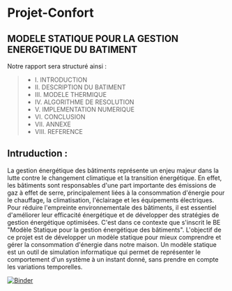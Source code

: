 # Projet-Confort
## MODELE STATIQUE POUR LA GESTION ENERGETIQUE DU BATIMENT

Notre rapport sera structuré ainsi : 

> - I.	  INTRODUCTION
> - II.	  DESCRIPTION DU BATIMENT
> - III.	MODELE THERMIQUE
> - IV.	  ALGORITHME DE RESOLUTION
> - V.  	IMPLEMENTATION NUMERIQUE
> - VI. 	CONCLUSION
> - VII.	ANNEXE
> - VIII.	REFERENCE

## Intruduction : 

La gestion énergétique des bâtiments représente un enjeu majeur dans la lutte contre le
changement climatique et la transition énergétique. En effet, les bâtiments sont responsables
d'une part importante des émissions de gaz à effet de serre, principalement liées à la
consommation d'énergie pour le chauffage, la climatisation, l'éclairage et les équipements
électriques. Pour réduire l'empreinte environnementale des bâtiments, il est essentiel d'améliorer
leur efficacité énergétique et de développer des stratégies de gestion énergétique optimisées.
C'est dans ce contexte que s'inscrit le BE "Modèle Statique pour la gestion énergétique des
bâtiments". L'objectif de ce projet est de développer un modèle statique pour mieux comprendre
et gérer la consommation d'énergie dans notre maison. Un modèle statique est un outil de
simulation informatique qui permet de représenter le comportement d'un système à un instant
donné, sans prendre en compte les variations temporelles.


[![Binder](https://mybinder.org/badge_logo.svg)](https://mybinder.org/v2/gh/Kamrouche/Projet-Confort/HEAD)
